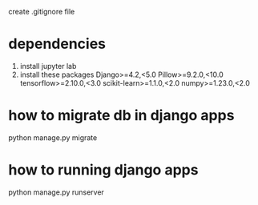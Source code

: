 
create .gitignore file

# dependencies
1. install jupyter lab
2. install these packages
Django>=4.2,<5.0
Pillow>=9.2.0,<10.0
tensorflow>=2.10.0,<3.0
scikit-learn>=1.1.0,<2.0
numpy>=1.23.0,<2.0

# how to migrate db in django apps
python manage.py migrate

# how to running django apps
python manage.py runserver

